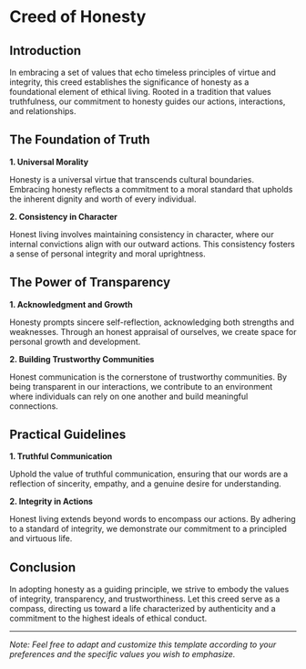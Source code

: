 # Creed of Honesty

## Introduction

In embracing a set of values that echo timeless principles of virtue and integrity, this creed establishes the significance of honesty as a foundational element of ethical living. Rooted in a tradition that values truthfulness, our commitment to honesty guides our actions, interactions, and relationships.

## The Foundation of Truth

**1. Universal Morality**

   Honesty is a universal virtue that transcends cultural boundaries. Embracing honesty reflects a commitment to a moral standard that upholds the inherent dignity and worth of every individual.

**2. Consistency in Character**

   Honest living involves maintaining consistency in character, where our internal convictions align with our outward actions. This consistency fosters a sense of personal integrity and moral uprightness.

## The Power of Transparency

**1. Acknowledgment and Growth**

   Honesty prompts sincere self-reflection, acknowledging both strengths and weaknesses. Through an honest appraisal of ourselves, we create space for personal growth and development.

**2. Building Trustworthy Communities**

   Honest communication is the cornerstone of trustworthy communities. By being transparent in our interactions, we contribute to an environment where individuals can rely on one another and build meaningful connections.

## Practical Guidelines

**1. Truthful Communication**

   Uphold the value of truthful communication, ensuring that our words are a reflection of sincerity, empathy, and a genuine desire for understanding.

**2. Integrity in Actions**

   Honest living extends beyond words to encompass our actions. By adhering to a standard of integrity, we demonstrate our commitment to a principled and virtuous life.

## Conclusion

In adopting honesty as a guiding principle, we strive to embody the values of integrity, transparency, and trustworthiness. Let this creed serve as a compass, directing us toward a life characterized by authenticity and a commitment to the highest ideals of ethical conduct.

---
*Note: Feel free to adapt and customize this template according to your preferences and the specific values you wish to emphasize.*
